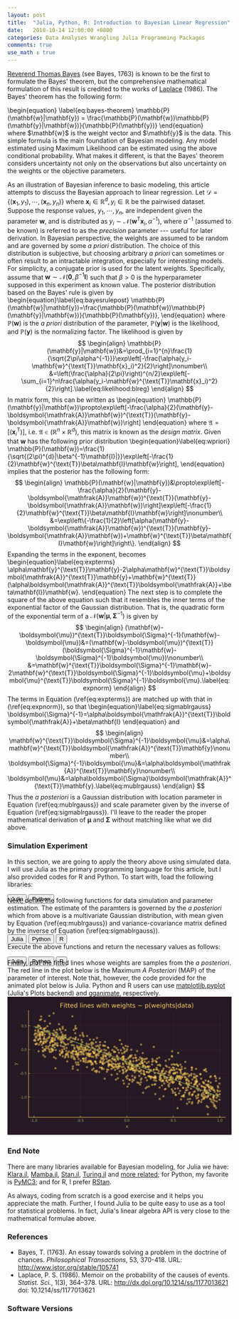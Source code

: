 ```yaml
---
layout: post
title:  "Julia, Python, R: Introduction to Bayesian Linear Regression"
date:   2018-10-14 12:00:00 +0800
categories: Data Analyses Wrangling Julia Programming Packages
comments: true
use_math : true
---
```

<a href="https://en.wikipedia.org/wiki/Thomas_Bayes" target="_blank">Reverend Thomas Bayes</a> (see Bayes, 1763) is known to be the first to formulate the Bayes' theorem, but the comprehensive mathematical formulation of this result is credited to the works of <a href="https://en.wikipedia.org/wiki/Pierre-Simon_Laplace" target="_blank">Laplace</a> (1986). The Bayes' theorem has the following form:
<div class="math">
\begin{equation}
\label{eq:bayes-theorem}
\mathbb{P}(\mathbf{w}|\mathbf{y}) = \frac{\mathbb{P}(\mathbf{w})\mathbb{P}(\mathbf{y}|\mathbf{w})}{\mathbb{P}(\mathbf{y})}
\end{equation}
</div>
where $\mathbf{w}$ is the weight vector and $\mathbf{y}$ is the data. This simple formula is the main foundation of Bayesian modeling. Any model estimated using Maximum Likelihood can be estimated using the above conditional probability. What makes it different, is that the Bayes' theorem considers uncertainty not only on the observations but also uncertainty on the weights or the objective parameters. 

As an illustration of Bayesian inference to basic modeling, this article attempts to discuss the Bayesian approach to linear regression. Let ${\mathscr{D}=\{(\mathbf{x}_1,y_1),\cdots,(\mathbf{x}_n,y_n)\}}$ where $\mathbf{x}_i\in\mathbb{R}^{d}, y_i\in \mathbb{R}$ be the pairwised dataset. Suppose the response values, $y_1,\cdots,y_n$, are independent given the parameter $\mathbf{w}$, and is distributed as $y_i\sim\mathcal{N}(\mathbf{w}^{\text{T}}\mathbf{x}_i,\alpha^{-1})$, where $\alpha^{-1}$ (assumed to be known) is referred to as the <i>precision</i> parameter --- useful for later derivation. In Bayesian perspective, the weights are assumed to be random and are governed by some <i>a priori</i> distribution. The choice of this distribution is subjective, but choosing arbitrary <i>a priori</i> can sometimes or often result to an intractable integration, especially for interesting models. For simplicity, a conjugate prior is used for the latent weights. Specifically, assume that ${\mathbf{w}\sim\mathcal{N}(\mathbf{0},\beta^{-1}\mathbf{I})}$ such that $\beta>0$ is the hyperparameter supposed in this experiment as known value. The posterior distribution based on the Bayes' rule is given by
\begin{equation}\label{eq:bayesrulepost}
	\mathbb{P}(\mathbf{w}|\mathbf{y})=\frac{\mathbb{P}(\mathbf{w})\mathbb{P}(\mathbf{y}|\mathbf{w})}{\mathbb{P}(\mathbf{y})},
\end{equation}
where $\mathbb{P}(\mathbf{w})$ is the <i>a priori</i> distribution of the parameter, $\mathbb{P}(\mathbf{y}|\mathbf{w})$ is the likelihood, and $\mathbb{P}(\mathbf{y})$ is the normalizing factor. The likelihood is given by
$$
\begin{align}
    \mathbb{P}(\mathbf{y}|\mathbf{w})&=\prod_{i=1}^{n}\frac{1}{\sqrt{2\pi\alpha^{-1}}}\exp\left[-\frac{\alpha(y_i-\mathbf{w}^{\text{T}}\mathbf{x}_i)^2}{2}\right]\nonumber\\
    &=\left(\frac{\alpha}{2\pi}\right)^{n/2}\exp\left[-\sum_{i=1}^n\frac{\alpha(y_i-\mathbf{w}^{\text{T}}\mathbf{x}_i)^2}{2}\right].\label{eq:likelihood:blreg}
\end{align}
$$
In matrix form, this can be written as
\begin{equation}
    \mathbb{P}(\mathbf{y}|\mathbf{w})\propto\exp\left[-\frac{\alpha}{2}(\mathbf{y}-\boldsymbol{\mathfrak{A}}\mathbf{w})^{\text{T}}(\mathbf{y}-\boldsymbol{\mathfrak{A}}\mathbf{w})\right]
\end{equation}
where $\boldsymbol{\mathfrak{A}}=\left[(\mathbf{x}_i^{\text{T}})\right]$, i.e. $\boldsymbol{\mathfrak{A}}\in(\mathbb{R}^{n}\times\mathbb{R}^d)$, this matrix is known as the <i>design matrix</i>. Given that $\mathbf{w}$ has the following prior distribution
\begin{equation}\label{eq:wpriori}
    \mathbb{P}(\mathbf{w})=\frac{1}{\sqrt{(2\pi)^{d}|\beta^{-1}\mathbf{I}|}}\exp\left[-\frac{1}{2}\mathbf{w}^{\text{T}}\beta\mathbf{I}\mathbf{w}\right],
\end{equation}
implies that the posterior has the following form:
$$
\begin{align}
    \mathbb{P}(\mathbf{w}|\mathbf{y})&\propto\exp\left[-\frac{\alpha}{2}(\mathbf{y}-\boldsymbol{\mathfrak{A}}\mathbf{w})^{\text{T}}(\mathbf{y}-\boldsymbol{\mathfrak{A}}\mathbf{w})\right]\exp\left[-\frac{1}{2}\mathbf{w}^{\text{T}}\beta\mathbf{I}\mathbf{w}\right]\nonumber\\
&=\exp\left\{-\frac{1}{2}\left[\alpha(\mathbf{y}-\boldsymbol{\mathfrak{A}}\mathbf{w})^{\text{T}}(\mathbf{y}-\boldsymbol{\mathfrak{A}}\mathbf{w})+\mathbf{w}^{\text{T}}\beta\mathbf{I}\mathbf{w}\right]\right\}.
\end{align}
$$
Expanding the terms in the exponent, becomes
\begin{equation}\label{eq:expterms}
    \alpha\mathbf{y}^{\text{T}}\mathbf{y}-2\alpha\mathbf{w}^{\text{T}}\boldsymbol{\mathfrak{A}}^{\text{T}}\mathbf{y}+\mathbf{w}^{\text{T}}(\alpha\boldsymbol{\mathfrak{A}}^{\text{T}}\boldsymbol{\mathfrak{A}}+\beta\mathbf{I})\mathbf{w}.
\end{equation}
The next step is to complete the square of the above equation such that it resembles the inner terms of the exponential factor of the Gaussian distribution. That is, the quadratic form of the exponential term of a $\mathcal{N}(\mathbf{w}|\boldsymbol{\mu},\boldsymbol{\Sigma}^{-1})$ is given by
$$
\begin{align}
    (\mathbf{w}-\boldsymbol{\mu})^{\text{T}}\boldsymbol{\Sigma}^{-1}(\mathbf{w}-\boldsymbol{\mu})&=(\mathbf{w}-\boldsymbol{\mu})^{\text{T}}(\boldsymbol{\Sigma}^{-1}\mathbf{w}-\boldsymbol{\Sigma}^{-1}\boldsymbol{\mu})\nonumber\\
&=\mathbf{w}^{\text{T}}\boldsymbol{\Sigma}^{-1}\mathbf{w}-
2\mathbf{w}^{\text{T}}\boldsymbol{\Sigma}^{-1}\boldsymbol{\mu}+\boldsymbol{\mu}^{\text{T}}\boldsymbol{\Sigma}^{-1}\boldsymbol{\mu}.\label{eq:expnorm}
\end{align}
$$
The terms in Equation (\ref{eq:expterms}) are matched up with that in (\ref{eq:expnorm}), so that
\begin{equation}\label{eq:sigmablrgauss}
    \boldsymbol{\Sigma}^{-1}=\alpha\boldsymbol{\mathfrak{A}}^{\text{T}}\boldsymbol{\mathfrak{A}}+\beta\mathbf{I}
\end{equation}
and
$$
\begin{align}
    \mathbf{w}^{\text{T}}\boldsymbol{\Sigma}^{-1}\boldsymbol{\mu}&=\alpha\mathbf{w}^{\text{T}}\boldsymbol{\mathfrak{A}}^{\text{T}}\mathbf{y}\nonumber\\
    \boldsymbol{\Sigma}^{-1}\boldsymbol{\mu}&=\alpha\boldsymbol{\mathfrak{A}}^{\text{T}}\mathbf{y}\nonumber\\
    \boldsymbol{\mu}&=\alpha\boldsymbol{\Sigma}\boldsymbol{\mathfrak{A}}^{\text{T}}\mathbf{y}.\label{eq:mublrgauss}
\end{align}
$$
Thus the <i>a posteriori</i> is a Gaussian distribution with location parameter in Equation (\ref{eq:mublrgauss}) and scale parameter given by the inverse of Equation (\ref{eq:sigmablrgauss}). I'll leave to the reader the proper mathematical derivation of $\boldsymbol{\mu}$ and $\boldsymbol{\Sigma}$ without matching like what we did above. 
### Simulation Experiment
In this section, we are going to apply the theory above using simulated data. I will use Julia as the primary programming language for this article, but I also provided codes for R and Python. To start with, load the following libraries:
<div class="tab" style="margin-bottom: -16px;">
  <button class="tablinks" onclick="openCity(event, 'julia-1', 'tabcontent-1')">Julia</button>
  <button class="tablinks" onclick="openCity(event, 'python-1', 'tabcontent-1')">Python</button>
</div>

<div id="julia-1" class="tabcontent-1 first">
  <script src="https://gist.github.com/alstat/00ac3ea439baddddab166ca40902f4b0.js"></script>
</div>

<div id="python-1" class="tabcontent-1" style="display: none;">
  <script src="https://gist.github.com/alstat/e814d09d53a8c3cba1e27d7be4c46d02.js"></script>
</div>
Next, define the following functions for data simulation and parameter estimation. The estimate of the paramters is governed by the <i>a posteriori</i> which from above is a multivariate Gaussian distribution, with mean given by Equation (\ref{eq:mublrgauss}) and variance-covariance matrix defined by the inverse of Equation (\ref{eq:sigmablrgauss}).
<div class="tab" style="margin-bottom: -16px;">
  <button class="tablinks" onclick="openCity(event, 'julia-2', 'tabcontent-2')">Julia</button>
  <button class="tablinks" onclick="openCity(event, 'python-2', 'tabcontent-2')">Python</button>
  <button class="tablinks" onclick="openCity(event, 'r-2', 'tabcontent-2')">R</button>
</div>

<div id="julia-2" class="tabcontent-2 first">
  <script src="https://gist.github.com/alstat/df66b766a478aac49c45c2d792184534.js"></script>
</div>

<div id="python-2" class="tabcontent-2" style="display: none;">
  <script src="https://gist.github.com/alstat/42c43fe8cbf482e192da1283c0e7756c.js"></script>
</div>

<div id="r-2" class="tabcontent-2" style="display: none;">
  <script src="https://gist.github.com/alstat/a100a97eaf25659490a01121d1da8fa3.js"></script>
</div>

Execute the above functions and return the necessary values as follows:
<div class="tab" style="margin-bottom: -16px;">
  <button class="tablinks" onclick="openCity(event, 'julia-3', 'tabcontent-3')">Julia</button>
  <button class="tablinks" onclick="openCity(event, 'python-3', 'tabcontent-3')">Python</button>
  <button class="tablinks" onclick="openCity(event, 'r-3', 'tabcontent-3')">R</button>
</div>

<div id="julia-3" class="tabcontent-3 first">
  <script src="https://gist.github.com/alstat/0a60ea652e1caca60544cea239ccae4b.js"></script>
</div>

<div id="python-3" class="tabcontent-3" style="display: none;">
  <script src="https://gist.github.com/alstat/5dfa29ebb09275b961806f67e89e5530.js"></script>
</div>

<div id="r-3" class="tabcontent-3" style="display: none;">
  <script src="https://gist.github.com/alstat/5defe8880d40bdbf35ae36688bbcf98a.js"></script>
</div>
Finally, plot the fitted lines whose weights are samples from the <i>a posteriori</i>. The red line in the plot below is the Maximum <i>A Posteriori</i> (MAP) of the parameter of interest. Note that, however, the code provided for the animated plot below is Julia. Python and R users can use <a href="https://matplotlib.org/index.html" target="_blank">matplotlib.pyplot</a> (Julia's Plots backend) and <a href="https://github.com/thomasp85/gganimate" target="_blank">gganimate</a>, respectively.
<script src="https://gist.github.com/alstat/023ff855025d0da2fa50b7923b834fd8.js"></script>
<img src="https://raw.githubusercontent.com/estadistika/assets/master/imgs/2018-10-10-p1-c.gif?sanitize=true">

### End Note
There are many libraries available for Bayesian modeling, for Julia we have: <a href="https://github.com/JuliaStats/Klara.jl" target="_blank">Klara.jl</a>, <a href="https://github.com/brian-j-smith/Mamba.jl" target="_blank">Mamba.jl</a>, <a href="https://github.com/goedman/Stan.jl" target="_blank">Stan.jl</a>, <a href="https://github.com/TuringLang/Turing.jl" target="_blank">Turing.jl</a> and <a href="https://juliaobserver.com/categories/Bayesian" target="_blank">more related</a>;
for Python, my favorite is <a href="https://docs.pymc.io/" target="_blank">PyMC3</a>; and for R, I prefer <a href="http://mc-stan.org/users/interfaces/rstan" target="_blank">RStan</a>.

As always, coding from scratch is a good exercise and it helps you appreciate the math. Further, I found Julia to be quite easy to use as a tool for statistical problems. In fact, Julia's linear algebra API is very close to the mathematical formulae above.

### References
* Bayes, T. (1763). An essay towards solving a problem in the doctrine of chances. *Philosophical Transactions*, 53, 370-418. URL: http://www.jstor.org/stable/105741
* Laplace, P. S. (1986). Memoir on the probability of the causes of events. *Statist. Sci.*, 1(3), 364–378. URL: http://dx.doi.org/10.1214/ss/1177013621 doi: 10.1214/ss/1177013621

### Software Versions
<script src="https://gist.github.com/alstat/53a54b8e96ec1f45883d1447efeab0ff.js"></script>